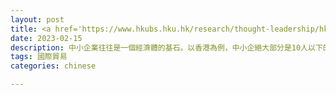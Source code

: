 ```yaml
---
layout: post
title: <a href='https://www.hkubs.hku.hk/research/thought-leadership/hkej-column/accelerating-sme-and-inclusive-economic-growth-through-trade-digitalisation/' target="_blank">貿易數碼化促進中小企及包容性經濟發展</a> 
date: 2023-02-15 
description: 中小企業往往是一個經濟體的基石。以香港為例，中小企絕大部分是10人以下的微型企業，但佔全港企業總數的98%，提供46%的就業職位。而在內地，接近八成的勞動人口在中小企工作。雖然其盈利率及對國內生產總值貢獻未如大企業，但對穩定經濟、創造就業以至創新都十分重要。
tags: 國際貿易
categories: chinese

---
```


